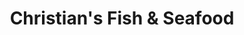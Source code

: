 ---
title: "Christian's Fish & Seafood"
url: /coronado/christians-fish-und-seafood/
shop: marisco
---